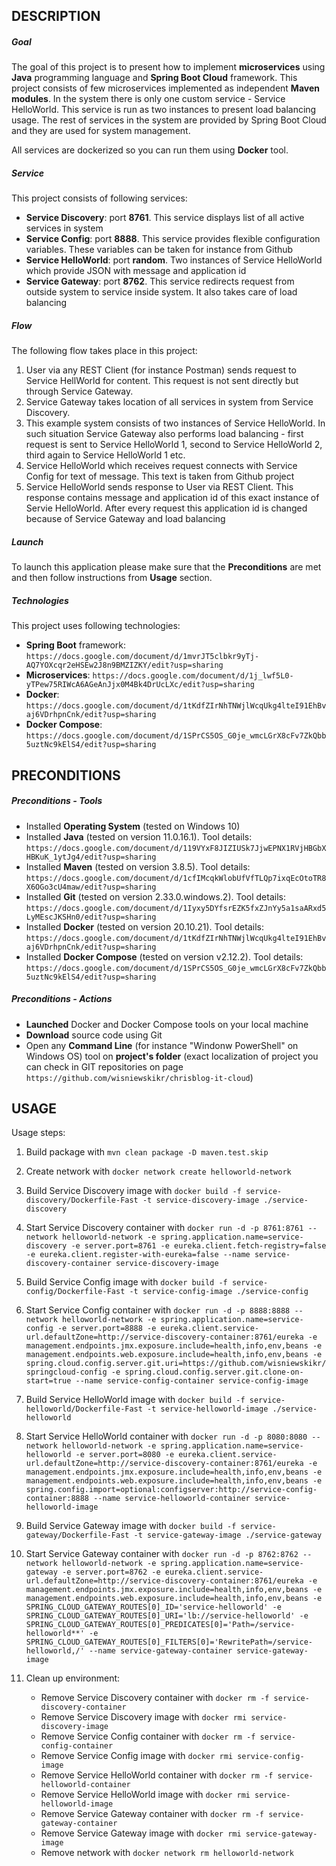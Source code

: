 DESCRIPTION
-----------

##### Goal
The goal of this project is to present how to implement **microservices** using **Java** programming language and **Spring Boot Cloud** framework. This project consists of few microservices implemented as independent **Maven modules**. In the system there is only one custom service - Service HelloWorld. This service is run as two instances to present load balancing usage. The rest of services in the system are provided by Spring Boot Cloud and they are used for system management.

All services are dockerized so you can run them using **Docker** tool. 

##### Service
This project consists of following services:
* **Service Discovery**: port **8761**. This service displays list of all active services in system
* **Service Config**: port **8888**. This service provides flexible configuration variables. These variables can be taken for instance from Github
* **Service HelloWorld**: port **random**. Two instances of Service HelloWorld which provide JSON with message and application id
* **Service Gateway**: port **8762**. This service redirects request from outside system to service inside system. It also takes care of load balancing

##### Flow
The following flow takes place in this project:
1. User via any REST Client (for instance Postman) sends request to Service HellWorld for content. This request is not sent directly but through Service Gateway. 
1. Service Gateway takes location of all services in system from Service Discovery.
1. This example system consists of two instances of Service HelloWorld. In such situation Service Gateway also performs load balancing - first request is sent to Service HelloWorld 1,
second to Service HelloWorld 2, third again to Service HelloWorld 1 etc. 
1. Service HelloWorld which receives request connects with Service Config for text of message. This text is taken from Github project
1. Service HelloWorld sends response to User via REST Client. This response contains message and application id of this exact instance of Servie HelloWorld. 
After every request this application id is changed because of Service Gateway and load balancing

##### Launch
To launch this application please make sure that the **Preconditions** are met and then follow instructions from **Usage** section.

##### Technologies
This project uses following technologies:
* **Spring Boot** framework: `https://docs.google.com/document/d/1mvrJT5clbkr9yTj-AQ7YOXcqr2eHSEw2J8n9BMZIZKY/edit?usp=sharing`
* **Microservices**: `https://docs.google.com/document/d/1j_lwf5L0-yTPew75RIWcA6AGeAnJjx0M4Bk4DrUcLXc/edit?usp=sharing`
* **Docker**: `https://docs.google.com/document/d/1tKdfZIrNhTNWjlWcqUkg4lteI91EhBvaj6VDrhpnCnk/edit?usp=sharing`
* **Docker Compose**: `https://docs.google.com/document/d/1SPrCS5OS_G0je_wmcLGrX8cFv7ZkQbb5uztNc9kElS4/edit?usp=sharing`


PRECONDITIONS
-------------

##### Preconditions - Tools
* Installed **Operating System** (tested on Windows 10)
* Installed **Java** (tested on version 11.0.16.1). Tool details: `https://docs.google.com/document/d/119VYxF8JIZIUSk7JjwEPNX1RVjHBGbXHBKuK_1ytJg4/edit?usp=sharing`
* Installed **Maven** (tested on version 3.8.5). Tool details: `https://docs.google.com/document/d/1cfIMcqkWlobUfVfTLQp7ixqEcOtoTR8X6OGo3cU4maw/edit?usp=sharing`
* Installed **Git** (tested on version 2.33.0.windows.2). Tool details: `https://docs.google.com/document/d/1Iyxy5DYfsrEZK5fxZJnYy5a1saARxd5LyMEscJKSHn0/edit?usp=sharing`
* Installed **Docker** (tested on version 20.10.21). Tool details: `https://docs.google.com/document/d/1tKdfZIrNhTNWjlWcqUkg4lteI91EhBvaj6VDrhpnCnk/edit?usp=sharing`
* Installed **Docker Compose** (tested on version v2.12.2). Tool details: `https://docs.google.com/document/d/1SPrCS5OS_G0je_wmcLGrX8cFv7ZkQbb5uztNc9kElS4/edit?usp=sharing`

##### Preconditions - Actions
* **Launched** Docker and Docker Compose tools on your local machine
* **Download** source code using Git 
* Open any **Command Line** (for instance "Windonw PowerShell" on Windows OS) tool on **project's folder** (exact localization of project you can check in GIT repositories on page `https://github.com/wisniewskikr/chrisblog-it-cloud`)


USAGE
-----

Usage steps:
1. Build package with `mvn clean package -D maven.test.skip`
1. Create network with `docker network create helloworld-network`
1. Build Service Discovery image with `docker build -f service-discovery/Dockerfile-Fast -t service-discovery-image ./service-discovery`
1. Start Service Discovery container with `docker run -d -p 8761:8761 --network helloworld-network -e spring.application.name=service-discovery -e server.port=8761 -e eureka.client.fetch-registry=false -e eureka.client.register-with-eureka=false --name service-discovery-container service-discovery-image`
1. Build Service Config image with `docker build -f service-config/Dockerfile-Fast -t service-config-image ./service-config`
1. Start Service Config container with `docker run -d -p 8888:8888 --network helloworld-network -e spring.application.name=service-config -e server.port=8888 -e eureka.client.service-url.defaultZone=http://service-discovery-container:8761/eureka -e management.endpoints.jmx.exposure.include=health,info,env,beans -e management.endpoints.web.exposure.include=health,info,env,beans -e spring.cloud.config.server.git.uri=https://github.com/wisniewskikr/springcloud-config -e spring.cloud.config.server.git.clone-on-start=true --name service-config-container service-config-image`
1. Build Service HelloWorld image with `docker build -f service-helloworld/Dockerfile-Fast -t service-helloworld-image ./service-helloworld`
1. Start Service HelloWorld container with `docker run -d -p 8080:8080 --network helloworld-network -e spring.application.name=service-helloworld -e server.port=8080 -e eureka.client.service-url.defaultZone=http://service-discovery-container:8761/eureka -e management.endpoints.jmx.exposure.include=health,info,env,beans -e management.endpoints.web.exposure.include=health,info,env,beans -e spring.config.import=optional:configserver:http://service-config-container:8888 --name service-helloworld-container service-helloworld-image`
1. Build Service Gateway image with `docker build -f service-gateway/Dockerfile-Fast -t service-gateway-image ./service-gateway`
1. Start Service Gateway container with `docker run -d -p 8762:8762 --network helloworld-network -e spring.application.name=service-gateway -e server.port=8762 -e eureka.client.service-url.defaultZone=http://service-discovery-container:8761/eureka -e management.endpoints.jmx.exposure.include=health,info,env,beans -e management.endpoints.web.exposure.include=health,info,env,beans -e SPRING_CLOUD_GATEWAY_ROUTES[0]_ID='service-helloworld' -e SPRING_CLOUD_GATEWAY_ROUTES[0]_URI='lb://service-helloworld' -e SPRING_CLOUD_GATEWAY_ROUTES[0]_PREDICATES[0]='Path=/service-helloworld**' -e SPRING_CLOUD_GATEWAY_ROUTES[0]_FILTERS[0]='RewritePath=/service-helloworld,/' --name service-gateway-container service-gateway-image`
1. Clean up environment:

    * Remove Service Discovery container with `docker rm -f service-discovery-container`
    * Remove Service Discovery image with `docker rmi service-discovery-image`
    * Remove Service Config container with `docker rm -f service-config-container`
    * Remove Service Config image with `docker rmi service-config-image`
    * Remove Service HelloWorld container with `docker rm -f service-helloworld-container`
    * Remove Service HelloWorld image with `docker rmi service-helloworld-image`
    * Remove Service Gateway container with `docker rm -f service-gateway-container`
    * Remove Service Gateway image with `docker rmi service-gateway-image`
    * Remove network with `docker network rm helloworld-network`